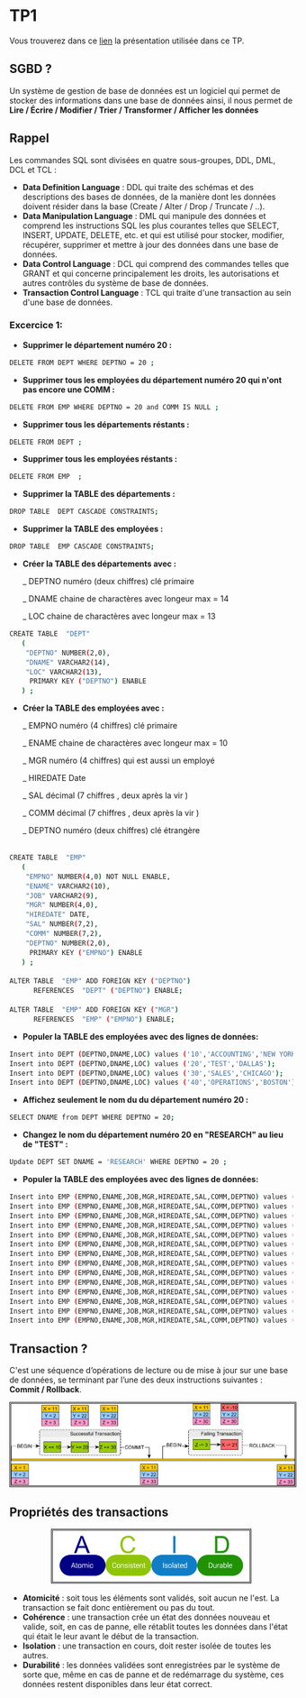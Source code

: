 # TP1

Vous trouverez dans ce [lien](https://docs.google.com/presentation/d/17mNawMoimOkQGlgf80ufQrt7cmB-98Wb9shJreG6bKw/edit?usp=sharing) la présentation utilisée dans ce TP.

## SGBD ?

Un système de gestion de base de données est un logiciel qui permet de 
stocker des informations dans une base de données ainsi, il nous permet de
**Lire / Écrire / Modifier / Trier / Transformer / Afficher
les données**

## Rappel

Les commandes SQL sont divisées en quatre sous-groupes, DDL, DML, DCL et TCL :

- **Data Definition Language** : DDL qui traite des schémas et des descriptions des bases de données, de la manière 
dont les données doivent résider dans la base (Create / Alter / Drop / Truncate / ..).
- **Data Manipulation Language** : DML qui manipule des données et comprend les instructions SQL les plus courantes 
telles que SELECT, INSERT, UPDATE, DELETE, etc. et qui est utilisé pour stocker, modifier, récupérer, supprimer et mettre à jour des données dans une base de données.
- **Data Control Language** : DCL qui comprend des commandes telles que GRANT 
et qui concerne principalement les droits, les autorisations et autres contrôles du système de base de données.
- **Transaction Control Language** : TCL qui traite d'une transaction au sein d'une base de données.



### Excercice 1:

- **Supprimer le département numéro 20 :**  

```sh
DELETE FROM DEPT WHERE DEPTNO = 20 ;
```
- **Supprimer tous les employées du département numéro 20 qui n'ont pas encore une COMM :**  

```sh
DELETE FROM EMP WHERE DEPTNO = 20 and COMM IS NULL ;
```

- **Supprimer tous les départements réstants :**  

```sh
DELETE FROM DEPT ;
```

- **Supprimer tous les employées réstants :**  

```sh
DELETE FROM EMP  ;
```

- **Supprimer la TABLE des départements :**  

```sh
DROP TABLE  DEPT CASCADE CONSTRAINTS;
```

- **Supprimer la TABLE des employées :**  
```sh
DROP TABLE  EMP CASCADE CONSTRAINTS;
```

- **Créer la TABLE des départements avec :**  

  _ DEPTNO numéro (deux chiffres) clé primaire

  _ DNAME chaine de charactères avec longeur max = 14

  _ LOC chaine de charactères avec longeur max = 13


```sh
CREATE TABLE  "DEPT" 
   (
    "DEPTNO" NUMBER(2,0), 
	"DNAME" VARCHAR2(14), 
	"LOC" VARCHAR2(13), 
	 PRIMARY KEY ("DEPTNO") ENABLE
   ) ;
```

- **Créer la TABLE des employées avec :**  

  _ EMPNO numéro (4 chiffres) clé primaire

  _ ENAME chaine de charactères avec longeur max = 10

  _ MGR numéro (4 chiffres) qui est aussi un employé

  _ HIREDATE Date

  _ SAL décimal (7 chiffres , deux après la vir ) 

  _ COMM décimal (7 chiffres , deux après la vir ) 

  _ DEPTNO numéro (deux chiffres) clé étrangère 




```sh

CREATE TABLE  "EMP" 
   (	
    "EMPNO" NUMBER(4,0) NOT NULL ENABLE, 
	"ENAME" VARCHAR2(10), 
	"JOB" VARCHAR2(9), 
	"MGR" NUMBER(4,0), 
	"HIREDATE" DATE, 
	"SAL" NUMBER(7,2), 
	"COMM" NUMBER(7,2), 
	"DEPTNO" NUMBER(2,0), 
	 PRIMARY KEY ("EMPNO") ENABLE
   ) ;

ALTER TABLE  "EMP" ADD FOREIGN KEY ("DEPTNO")
	  REFERENCES  "DEPT" ("DEPTNO") ENABLE;

ALTER TABLE  "EMP" ADD FOREIGN KEY ("MGR")
	  REFERENCES  "EMP" ("EMPNO") ENABLE;

```


- **Populer la TABLE des employées avec des lignes de données:**  

```sh
Insert into DEPT (DEPTNO,DNAME,LOC) values ('10','ACCOUNTING','NEW YORK');
Insert into DEPT (DEPTNO,DNAME,LOC) values ('20','TEST','DALLAS');
Insert into DEPT (DEPTNO,DNAME,LOC) values ('30','SALES','CHICAGO');
Insert into DEPT (DEPTNO,DNAME,LOC) values ('40','OPERATIONS','BOSTON');
```




- **Affichez seulement le nom du du département numéro 20 :**  

```sh
SELECT DNAME from DEPT WHERE DEPTNO = 20; 
```


- **Changez le nom du département numéro 20 en "RESEARCH" au lieu de "TEST" :**  

```sh
Update DEPT SET DNAME = 'RESEARCH' WHERE DEPTNO = 20 ;
```


- **Populer la TABLE des employées avec des lignes de données:**  

```sh
Insert into EMP (EMPNO,ENAME,JOB,MGR,HIREDATE,SAL,COMM,DEPTNO) values ('7839','KING','PRESIDENT',null,to_date('17/11/81','DD/MM/RR'),'5000',null,'10');
Insert into EMP (EMPNO,ENAME,JOB,MGR,HIREDATE,SAL,COMM,DEPTNO) values ('7698','BLAKE','MANAGER','7839',to_date('01/05/81','DD/MM/RR'),'2850',null,'30');
Insert into EMP (EMPNO,ENAME,JOB,MGR,HIREDATE,SAL,COMM,DEPTNO) values ('7782','CLARK','MANAGER','7839',to_date('09/06/81','DD/MM/RR'),'2450',null,'10');
Insert into EMP (EMPNO,ENAME,JOB,MGR,HIREDATE,SAL,COMM,DEPTNO) values ('7566','JONES','MANAGER','7839',to_date('02/04/81','DD/MM/RR'),'2975',null,'20');
Insert into EMP (EMPNO,ENAME,JOB,MGR,HIREDATE,SAL,COMM,DEPTNO) values ('7788','SCOTT','ANALYST','7566',to_date('09/12/82','DD/MM/RR'),'3000',null,'20');
Insert into EMP (EMPNO,ENAME,JOB,MGR,HIREDATE,SAL,COMM,DEPTNO) values ('7902','FORD','ANALYST','7566',to_date('03/12/81','DD/MM/RR'),'3000',null,'20');
Insert into EMP (EMPNO,ENAME,JOB,MGR,HIREDATE,SAL,COMM,DEPTNO) values ('7369','SMITH','CLERK','7902',to_date('17/12/80','DD/MM/RR'),'800',null,'20');
Insert into EMP (EMPNO,ENAME,JOB,MGR,HIREDATE,SAL,COMM,DEPTNO) values ('7499','ALLEN','SALESMAN','7698',to_date('20/02/81','DD/MM/RR'),'1600','300','30');
Insert into EMP (EMPNO,ENAME,JOB,MGR,HIREDATE,SAL,COMM,DEPTNO) values ('7521','WARD','SALESMAN','7698',to_date('22/02/81','DD/MM/RR'),'1250','500','30');
Insert into EMP (EMPNO,ENAME,JOB,MGR,HIREDATE,SAL,COMM,DEPTNO) values ('7654','MARTIN','SALESMAN','7698',to_date('28/09/81','DD/MM/RR'),'1250','1400','30');
Insert into EMP (EMPNO,ENAME,JOB,MGR,HIREDATE,SAL,COMM,DEPTNO) values ('7844','TURNER','SALESMAN','7698',to_date('08/09/81','DD/MM/RR'),'1500','0','30');
Insert into EMP (EMPNO,ENAME,JOB,MGR,HIREDATE,SAL,COMM,DEPTNO) values ('7876','ADAMS','CLERK','7788',to_date('12/01/83','DD/MM/RR'),'1100',null,'20');
Insert into EMP (EMPNO,ENAME,JOB,MGR,HIREDATE,SAL,COMM,DEPTNO) values ('7900','JAMES','CLERK','7698',to_date('03/12/81','DD/MM/RR'),'950',null,'30');
Insert into EMP (EMPNO,ENAME,JOB,MGR,HIREDATE,SAL,COMM,DEPTNO) values ('7934','MILLER','CLERK','7782',to_date('23/01/82','DD/MM/RR'),'1300',null,'10');


```




## Transaction ?

C'est une séquence d’opérations de lecture ou de mise à jour sur une base de données, 
se terminant par l’une des deux instructions suivantes : **Commit / Rollback**.

<div style="text-align:center">
	<img src="images/1.png" alt="picture" style = "width:550px;border-style: double" />
</div>

## Propriétés des transactions

<div style="text-align:center">
	<img src="images/2.png" alt="picture" style = "width:350px;border-style: double" />
</div>

- **Atomicité** : soit tous les éléments sont validés, soit aucun ne l'est. La transaction se fait donc entièrement ou pas du tout.
- **Cohérence** : une transaction crée un état des données nouveau et valide, soit, en cas de panne, elle rétablit toutes les données dans l'état qui était le leur avant le début de la transaction.
- **Isolation** : une transaction en cours, doit rester isolée de toutes les autres.
- **Durabilité** : les données validées sont enregistrées par le système de sorte que, même en cas de panne et de redémarrage du système, ces données restent disponibles dans leur état correct. 


